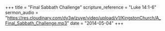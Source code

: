+++
title = "Final Sabbath Challenge"
scripture_reference = "Luke 14:1-6"
sermon_audio = "https://res.cloudinary.com/dy3wlzuye/video/upload/v1/KingstonChurch/A_Final_Sabbath_Challenge.mp3"
date = "2014-05-04"
+++

